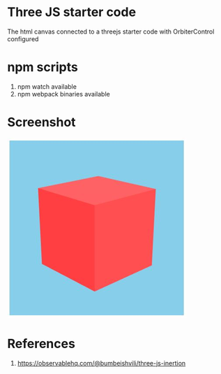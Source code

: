 # Three JS starter code

The html canvas connected to a threejs starter code with OrbiterControl configured

# npm scripts

1. npm watch available
2. npm webpack binaries available

# Screenshot

![Snap001](Screenshot.jpg)

# References

1. https://observablehq.com/@bumbeishvili/three-js-inertion